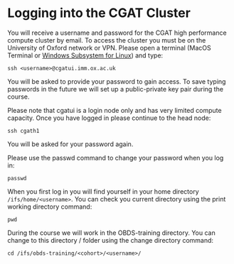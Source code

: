 # Logging into the CGAT Cluster


You will receive a username and password for the CGAT high performance compute cluster by email. To access the cluster you must be on the University of Oxford network or VPN. Please open a terminal (MacOS Terminal or [Windows Subsystem for Linux](wsl_setup.md)) and type:

`ssh <username>@cgatui.imm.ox.ac.uk`

You will be asked to provide your password to gain access. To save typing passwords in the future we will set up a public-private key pair during the course.

Please note that cgatui is a login node only and has very limited compute capacity. Once you have logged in please continue to the head node:

`ssh cgath1`

You will be asked for your password again.

Please use the passwd command to change your password when you log in:

`passwd`

When you first log in you will find yourself in your home directory `/ifs/home/<username>`. You can check you current directory using the print working directory command:

`pwd`

During the course we will work in the OBDS-training directory. You can change to this directory / folder using the change directory command:

`cd /ifs/obds-training/<cohort>/<username>/`
